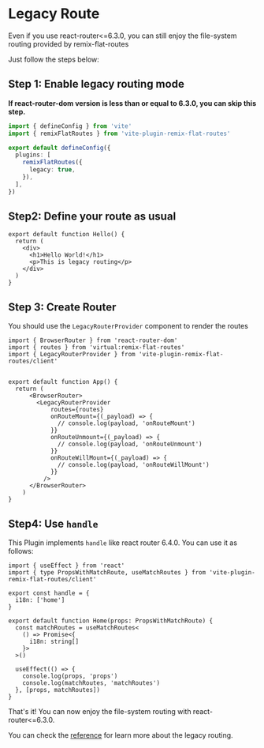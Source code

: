 # Legacy Route

Even if you use react-router<=6.3.0, you can still enjoy the file-system routing provided by remix-flat-routes

Just follow the steps below:

## Step 1: Enable legacy routing mode

**If react-router-dom version is less than or equal to 6.3.0, you can skip this step.**

```ts
import { defineConfig } from 'vite'
import { remixFlatRoutes } from 'vite-plugin-remix-flat-routes'

export default defineConfig({
  plugins: [
    remixFlatRoutes({
      legacy: true,
    }),
  ],
})
```

## Step2: Define your route as usual

```tsx
export default function Hello() {
  return (
    <div>
      <h1>Hello World!</h1>
      <p>This is legacy routing</p>
    </div>
  )
}
```

## Step 3: Create Router

You should use the `LegacyRouterProvider` component to render the routes

```tsx
import { BrowserRouter } from 'react-router-dom'
import { routes } from 'virtual:remix-flat-routes'
import { LegacyRouterProvider } from 'vite-plugin-remix-flat-routes/client'


export default function App() {
  return (
      <BrowserRouter>
        <LegacyRouterProvider
            routes={routes}
            onRouteMount={(_payload) => {
              // console.log(payload, 'onRouteMount')
            }}
            onRouteUnmount={(_payload) => {
              // console.log(payload, 'onRouteUnmount')
            }}
            onRouteWillMount={(_payload) => {
              // console.log(payload, 'onRouteWillMount')
            }}
          />
      </BrowserRouter>
    )
}
```

## Step4: Use `handle`

This Plugin implements `handle` like react router 6.4.0. You can use it as follows:

```tsx
import { useEffect } from 'react'
import { type PropsWithMatchRoute, useMatchRoutes } from 'vite-plugin-remix-flat-routes/client'

export const handle = {
  i18n: ['home']
}

export default function Home(props: PropsWithMatchRoute) {
  const matchRoutes = useMatchRoutes<
    () => Promise<{
      i18n: string[]
    }>
  >()

  useEffect(() => {
    console.log(props, 'props')
    console.log(matchRoutes, 'matchRoutes')
  }, [props, matchRoutes])
}
```



That's it! You can now enjoy the file-system routing with react-router<=6.3.0.

You can check the [reference](/reference/client-api) for learn more about the legacy routing.
